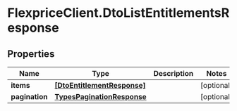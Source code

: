 # FlexpriceClient.DtoListEntitlementsResponse

## Properties

Name | Type | Description | Notes
------------ | ------------- | ------------- | -------------
**items** | [**[DtoEntitlementResponse]**](DtoEntitlementResponse.md) |  | [optional] 
**pagination** | [**TypesPaginationResponse**](TypesPaginationResponse.md) |  | [optional] 


